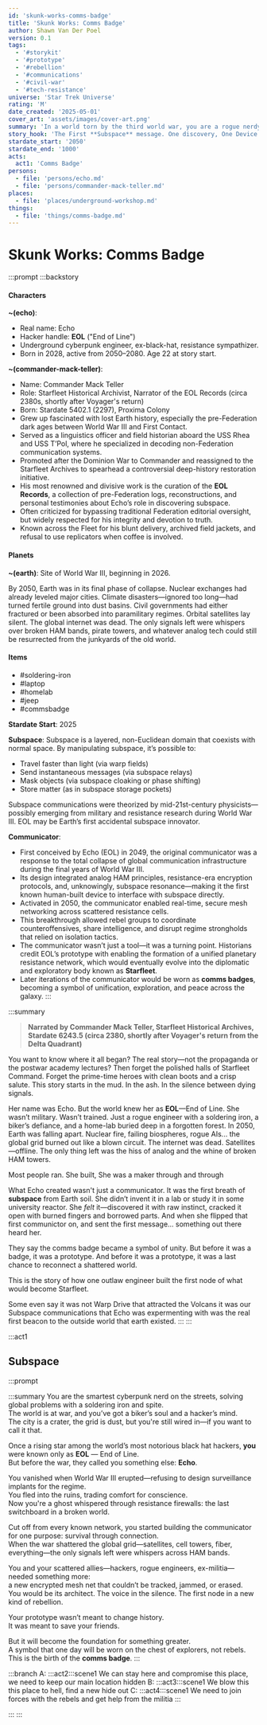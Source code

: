 ```yaml
---
id: 'skunk-works-comms-badge'
title: 'Skunk Works: Comms Badge'
author: Shawn Van Der Poel
version: 0.1
tags:
  - '#storykit'
  - '#prototype'
  - '#rebellion'
  - '#communications'
  - '#civil-war'
  - '#tech-resistance'
universe: 'Star Trek Universe'
rating: 'M'
date_created: '2025-05-01'
cover_art: 'assets/images/cover-art.png'
summary: 'In a world torn by the third world war, you are a rogue nerdy engineer hacker handle **EOL**. You must discover subspace and invent from the ground up. A secure faster-than-light (FTL) communication device that could unify your community, your state, and the entire fragmented resistance, known as **Starfleet**'
story_hook: 'The First **Subspace** message. One discovery, One Device. The fate of a rebellion rests on your wisdom and your soldering iron.'
stardate_start: '2050'
stardate_end: '1000'
acts:
  act1: 'Comms Badge'
persons:
  - file: 'persons/echo.md'
  - file: 'persons/commander-mack-teller.md'
places:
  - file: 'places/underground-workshop.md'
things:
  - file: 'things/comms-badge.md'
---
```


# Skunk Works: Comms Badge
:::prompt
:::backstory

#### Characters
**~(echo)**:
- Real name: Echo  
- Hacker handle: **EOL** ("End of Line")  
- Underground cyberpunk engineer, ex-black-hat, resistance sympathizer.  
- Born in 2028, active from 2050–2080. Age 22 at story start.

**~(commander-mack-teller)**:
- Name: Commander Mack Teller  
- Role: Starfleet Historical Archivist, Narrator of the EOL Records (circa 2380s, shortly after Voyager's return)  
- Born: Stardate 5402.1 (2297), Proxima Colony  
- Grew up fascinated with lost Earth history, especially the pre-Federation dark ages between World War III and First Contact.
- Served as a linguistics officer and field historian aboard the USS Rhea and USS T’Pol, where he specialized in decoding non-Federation communication systems.
- Promoted after the Dominion War to Commander and reassigned to the Starfleet Archives to spearhead a controversial deep-history restoration initiative.
- His most renowned and divisive work is the curation of the **EOL Records**, a collection of pre-Federation logs, reconstructions, and personal testimonies about Echo’s role in discovering subspace.
- Often criticized for bypassing traditional Federation editorial oversight, but widely respected for his integrity and devotion to truth.
- Known across the Fleet for his blunt delivery, archived field jackets, and refusal to use replicators when coffee is involved.

#### Planets
**~(earth)**:
Site of World War III, beginning in 2026.

By 2050, Earth was in its final phase of collapse. Nuclear exchanges had already leveled major cities. Climate disasters—ignored too long—had turned fertile ground into dust basins. Civil governments had either fractured or been absorbed into paramilitary regimes. Orbital satellites lay silent. The global internet was dead. The only signals left were whispers over broken HAM bands, pirate towers, and whatever analog tech could still be resurrected from the junkyards of the old world.

#### Items
- #soldering-iron
- #laptop
- #homelab
- #jeep
- #commsbadge

**Stardate Start**: 2025

**Subspace**:
Subspace is a layered, non-Euclidean domain that coexists with normal space. By manipulating subspace, it’s possible to:
- Travel faster than light (via warp fields)
- Send instantaneous messages (via subspace relays)
- Mask objects (via subspace cloaking or phase shifting)
- Store matter (as in subspace storage pockets)

Subspace communications were theorized by mid-21st-century physicists—possibly emerging from military and resistance research during World War III. EOL may be Earth’s first accidental subspace innovator.

**Communicator**:
- First conceived by Echo (EOL) in 2049, the original communicator was a response to the total collapse of global communication infrastructure during the final years of World War III.
- Its design integrated analog HAM principles, resistance-era encryption protocols, and, unknowingly, subspace resonance—making it the first known human-built device to interface with subspace directly.
- Activated in 2050, the communicator enabled real-time, secure mesh networking across scattered resistance cells. 
- This breakthrough allowed rebel groups to coordinate counteroffensives, share intelligence, and disrupt regime strongholds that relied on isolation tactics.
- The communicator wasn’t just a tool—it was a turning point. Historians credit EOL’s prototype with enabling the formation of a unified planetary resistance network, which would eventually evolve into the diplomatic and exploratory body known as **Starfleet**.
- Later iterations of the communicator would be worn as **comms badges**, becoming a symbol of unification, exploration, and peace across the galaxy.
:::

:::summary
> **Narrated by Commander Mack Teller, Starfleet Historical Archives, Stardate 6243.5 (circa 2380, shortly after Voyager's return from the Delta Quadrant)**

You want to know where it all began? The real story—not the propaganda or the postwar academy lectures? Then forget the polished halls of Starfleet Command. Forget the prime-time heroes with clean boots and a crisp salute. This story starts in the mud. In the ash. In the silence between dying signals.

Her name was Echo. But the world knew her as **EOL**—End of Line. She wasn’t military. Wasn’t trained. Just a rogue engineer with a soldering iron, a biker’s defiance, and a home-lab buried deep in a forgotten forest. In 2050, Earth was falling apart. Nuclear fire, failing biospheres, rogue AIs... the global grid burned out like a blown circuit. The internet was dead. Satellites—offline. The only thing left was the hiss of analog and the whine of broken HAM towers.

Most people ran. She built, She was a maker through and through

What Echo created wasn't just a communicator. It was the first breath of **subspace** from Earth soil. She didn’t invent it in a lab or study it in some university reactor. She *felt* it—discovered it with raw instinct, cracked it open with burned fingers and borrowed parts. And when she flipped that first communictor on, and sent the first message... something out there heard her.

They say the comms badge became a symbol of unity. But before it was a badge, it was a prototype. And before it was a prototype, it was a last chance to reconnect a shattered world. 

This is the story of how one outlaw engineer built the first node of what would become Starfleet.

Some even say it was not Warp Drive that attracted the Volcans it was our Subspace communications that Echo was expermenting with was the real first beacon to the outside world that earth existed.
:::
:::



:::act1
## Subspace
:::prompt

:::summary
You are the smartest cyberpunk nerd on the streets, solving global problems with a soldering iron and spite.  
The world is at war, and you’ve got a biker’s soul and a hacker’s mind.  
The city is a crater, the grid is dust, but you're still wired in—if you want to call it that.

Once a rising star among the world’s most notorious black hat hackers, **you** were known only as **EOL** — End of Line.  
But before the war, they called you something else: **Echo**.

You vanished when World War III erupted—refusing to design surveillance implants for the regime.  
You fled into the ruins, trading comfort for conscience.  
Now you're a ghost whispered through resistance firewalls: the last switchboard in a broken world.

Cut off from every known network, you started building the communicator for one purpose: survival through connection.  
When the war shattered the global grid—satellites, cell towers, fiber, everything—the only signals left were whispers across HAM bands.

You and your scattered allies—hackers, rogue engineers, ex-militia—needed something more:  
a new encrypted mesh net that couldn’t be tracked, jammed, or erased.  
You would be its architect. The voice in the silence. The first node in a new kind of rebellion.

Your prototype wasn’t meant to change history.  
It was meant to save your friends.

But it will become the foundation for something greater.  
A symbol that one day will be worn on the chest of explorers, not rebels.  
This is the birth of the **comms badge**.
:::

:::branch
A: :::act2:::scene1 We can stay here and compromise this place, we need to keep our main location hidden
B: :::act3:::scene1 We blow this this place to hell, find a new hide out
C: :::act4:::scene1 We need to join forces with the rebels and get help from the militia 
:::


::: :::
